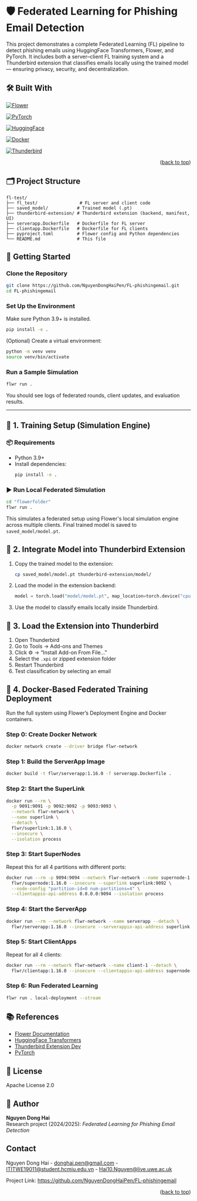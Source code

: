 # 🛡️ Federated Learning for Phishing Email Detection

This project demonstrates a complete Federated Learning (FL) pipeline to detect phishing emails using HuggingFace Transformers, Flower, and PyTorch. It includes both a server–client FL training system and a Thunderbird extension that classifies emails locally using the trained model — ensuring privacy, security, and decentralization.


## 🛠️ Built With
[![Flower][Flower-badge]][Flower-url]

[![PyTorch][PyTorch-badge]][PyTorch-url]

[![HuggingFace][HuggingFace-badge]][HuggingFace-url]

[![Docker][Docker-badge]][Docker-url]

[![Thunderbird][Thunderbird-badge]][Thunderbird-url]

<p align="right">(<a href="#readme-top">back to top</a>)</p>

## 🗂 Project Structure

```
fl-test/
├── fl_test/                # FL server and client code
├── saved_model/           # Trained model (.pt)
├── thunderbird-extension/ # Thunderbird extension (backend, manifest, UI)
├── serverapp.Dockerfile   # Dockerfile for FL server
├── clientapp.Dockerfile   # Dockerfile for FL clients
├── pyproject.toml         # Flower config and Python dependencies
└── README.md              # This file
```
## 🧰 Getting Started

### Clone the Repository

```bash
git clone https://github.com/NguyenDongHaiPen/FL-phishingemail.git
cd FL-phishingemail
```

### Set Up the Environment

Make sure Python 3.9+ is installed.

```bash
pip install -e .
```

(Optional) Create a virtual environment:

```bash
python -m venv venv
source venv/bin/activate
```

### Run a Sample Simulation

```bash
flwr run .
```

You should see logs of federated rounds, client updates, and evaluation results.

---

## 🚀 1. Training Setup (Simulation Engine)

### 📦 Requirements

- Python 3.9+
- Install dependencies:
  ```bash
  pip install -e .
  ```

### ▶️ Run Local Federated Simulation

```bash
cd "flowerfolder"
flwr run .
```

This simulates a federated setup using Flower's local simulation engine across multiple clients. Final trained model is saved to `saved_model/model.pt`.

## 📨 2. Integrate Model into Thunderbird Extension

1. Copy the trained model to the extension:
   ```bash
   cp saved_model/model.pt thunderbird-extension/model/
   ```

2. Load the model in the extension backend:
   ```python
   model = torch.load("model/model.pt", map_location=torch.device("cpu"))
   ```

3. Use the model to classify emails locally inside Thunderbird.

## 🧪 3. Load the Extension into Thunderbird

1. Open Thunderbird
2. Go to Tools → Add-ons and Themes
3. Click ⚙️ → “Install Add-on From File...”
4. Select the `.xpi` or zipped extension folder
5. Restart Thunderbird
6. Test classification by selecting an email

## 🐳 4. Docker-Based Federated Training Deployment

Run the full system using Flower’s Deployment Engine and Docker containers.

### Step 0: Create Docker Network

```bash
docker network create --driver bridge flwr-network
```

### Step 1: Build the ServerApp Image

```bash
docker build -t flwr/serverapp:1.16.0 -f serverapp.Dockerfile .
```

### Step 2: Start the SuperLink

```bash
docker run --rm \
  -p 9091:9091 -p 9092:9092 -p 9093:9093 \
  --network flwr-network \
  --name superlink \
  --detach \
  flwr/superlink:1.16.0 \
  --insecure \
  --isolation process
```

### Step 3: Start SuperNodes

Repeat this for all 4 partitions with different ports:
```bash
docker run --rm -p 9094:9094 --network flwr-network --name supernode-1 --detach \
  flwr/supernode:1.16.0 --insecure --superlink superlink:9092 \
  --node-config "partition-id=0 num-partitions=4" \
  --clientappio-api-address 0.0.0.0:9094 --isolation process
```

### Step 4: Start the ServerApp

```bash
docker run --rm --network flwr-network --name serverapp --detach \
  flwr/serverapp:1.16.0 --insecure --serverappio-api-address superlink:9091
```

### Step 5: Start ClientApps

Repeat for all 4 clients:
```bash
docker run --rm --network flwr-network --name client-1 --detach \
  flwr/clientapp:1.16.0 --insecure --clientappio-api-address supernode-1:9094
```

### Step 6: Run Federated Learning

```bash
flwr run . local-deployment --stream
```

## 📚 References

- [Flower Documentation](https://flower.ai/docs/)
- [HuggingFace Transformers](https://huggingface.co/docs/transformers/)
- [Thunderbird Extension Dev](https://developer.thunderbird.net/)
- [PyTorch](https://pytorch.org/)

## 📄 License

Apache License 2.0

## 👤 Author

**Nguyen Dong Hai**  
Research project (2024/2025): *Federated Learning for Phishing Email Detection*

<!-- CONTACT -->
## Contact

Nguyen Dong Hai - donghai.pen@gmail.com - ITITWE19011@student.hcmiu.edu.vn - Hai10.Nguyen@live.uwe.ac.uk

Project Link: [](https://github.com/NguyenDongHaiPen/FL-phishingemail) https://github.com/NguyenDongHaiPen/FL-phishingemail

<p align="right">(<a href="#readme-top">back to top</a>)</p>


[Flower-badge]: https://img.shields.io/badge/Flower-Federated%20Learning-blue?style=for-the-badge
[Flower-url]: https://flower.ai

[PyTorch-badge]: https://img.shields.io/badge/PyTorch-Deep%20Learning-red?style=for-the-badge
[PyTorch-url]: https://pytorch.org/

[HuggingFace-badge]: https://img.shields.io/badge/HuggingFace-Transformers-yellow?style=for-the-badge
[HuggingFace-url]: https://huggingface.co/

[Docker-badge]: https://img.shields.io/badge/Docker-Containers-blue?style=for-the-badge
[Docker-url]: https://www.docker.com/

[Thunderbird-badge]: https://img.shields.io/badge/Thunderbird-Email%20Client-8c9eff?style=for-the-badge
[Thunderbird-url]: https://www.thunderbird.net/


